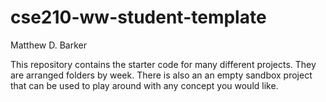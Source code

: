 # cse210-ww-student-template

Matthew D. Barker

This repository contains the starter code for many different projects. They are arranged folders by week. There is also an an empty sandbox project that can be used to play around with any concept you would like.
